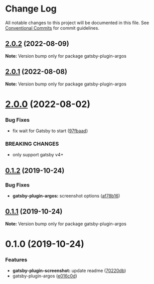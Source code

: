 # Change Log

All notable changes to this project will be documented in this file.
See [Conventional Commits](https://conventionalcommits.org) for commit guidelines.

## [2.0.2](https://github.com/argos-ci/argos-javascript/compare/gatsby-plugin-argos@2.0.1...gatsby-plugin-argos@2.0.2) (2022-08-09)

**Note:** Version bump only for package gatsby-plugin-argos





## [2.0.1](https://github.com/argos-ci/argos-javascript/compare/gatsby-plugin-argos@2.0.0...gatsby-plugin-argos@2.0.1) (2022-08-08)

**Note:** Version bump only for package gatsby-plugin-argos





# [2.0.0](https://github.com/argos-ci/argos-javascript/compare/gatsby-plugin-argos@1.0.0...gatsby-plugin-argos@2.0.0) (2022-08-02)


### Bug Fixes

* fix wait for Gatsby to start ([97fbaad](https://github.com/argos-ci/argos-javascript/commit/97fbaad6d785d2e1cc3e74e298f25a72c73564d9))


### BREAKING CHANGES

* only support gatsby v4+





## [0.1.2](https://github.com/argos-ci/argos-javascript/compare/gatsby-plugin-argos@0.1.1...gatsby-plugin-argos@0.1.2) (2019-10-24)


### Bug Fixes

* **gatsby-plugin-argos:** screenshot options ([af78b16](https://github.com/argos-ci/argos-javascript/commit/af78b16f191fcf74d67b1a9f2bb8ebd81d3269a8))





## [0.1.1](https://github.com/argos-ci/argos-javascript/compare/gatsby-plugin-argos@0.1.0...gatsby-plugin-argos@0.1.1) (2019-10-24)

**Note:** Version bump only for package gatsby-plugin-argos





# 0.1.0 (2019-10-24)


### Features

* **gatsby-plugin-screenshot:** update readme ([70220db](https://github.com/argos-ci/argos-javascript/commit/70220dbec23da195c3582ac1971eda524c5d74f3))
* gatsby-plugin-argos ([e016c0d](https://github.com/argos-ci/argos-javascript/commit/e016c0db8caee72e93eb737a07c157a5d256f311))
